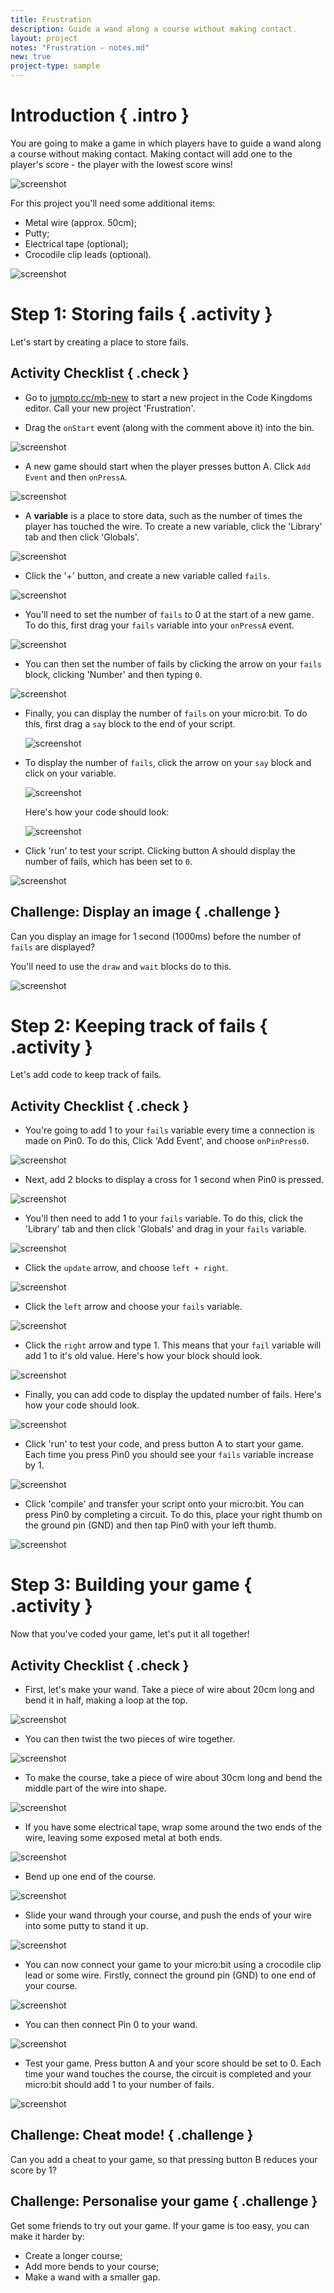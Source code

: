 ```yaml
---
title: Frustration
description: Guide a wand along a course without making contact.
layout: project
notes: "Frustration - notes.md"
new: true
project-type: sample
---
```


# Introduction { .intro }

You are going to make a game in which players have to guide a wand along a course without making contact. Making contact will add one to the player's score - the player with the lowest score wins!

![screenshot](images/frustration-final.jpg)

For this project you'll need some additional items:

+ Metal wire (approx. 50cm);
+ Putty;
+ Electrical tape (optional);
+ Crocodile clip leads (optional).

![screenshot](images/frustration-items.jpg)

# Step 1: Storing fails { .activity }

Let's start by creating a place to store fails.

## Activity Checklist { .check }

+ Go to <a href="http://jumpto.cc/mb-new" target="_blank">jumpto.cc/mb-new</a> to start a new project in the Code Kingdoms editor. Call your new project 'Frustration'.

+ Drag the `onStart` event (along with the comment above it) into the bin.

![screenshot](images/frustration-bin.png)

+ A new game should start when the player presses button A. Click `Add Event` and then `onPressA`.

![screenshot](images/frustration-onPressA.png)

+ A __variable__ is a place to store data, such as the number of times the player has touched the wire. To create a new variable, click the 'Library' tab and then click 'Globals'.

![screenshot](images/frustration-globals.png)

+ Click the '+' button, and create a new variable called `fails`.

![screenshot](images/frustration-fails.png)

+ You'll need to set the number of `fails` to 0 at the start of a new game. To do this, first drag your `fails` variable into your `onPressA` event.

![screenshot](images/frustration-fails-drag.png)

+ You can then set the number of fails by clicking the arrow on your `fails` block, clicking 'Number' and then typing `0`.

![screenshot](images/frustration-fails-set.png)

+ Finally, you can display the number of `fails` on your micro:bit. To do this, first drag a `say` block to the end of your script.

	![screenshot](images/frustration-say.png)

+ To display the number of `fails`, click the arrow on your `say` block and click on your variable.

	![screenshot](images/frustration-say-fails.png)

	Here's how your code should look:

	![screenshot](images/frustration-fails-code.png)

+ Click 'run' to test your script. Clicking button A should display the number of fails, which has been set to `0`.

![screenshot](images/frustration-fails-test.png)

## Challenge: Display an image { .challenge }
Can you display an image for 1 second (1000ms) before the number of `fails` are displayed?

You'll need to use the `draw` and `wait` blocks do to this.

![screenshot](images/frustration-start-img.png)

# Step 2: Keeping track of fails { .activity }

Let's add code to keep track of fails.

## Activity Checklist { .check }

+ You're going to add 1 to your `fails` variable every time a connection is made on Pin0. To do this, Click 'Add Event', and choose `onPinPress0`.

![screenshot](images/frustration-pressPin0.png)

+ Next, add 2 blocks to display a cross for 1 second when Pin0 is pressed.

![screenshot](images/frustration-pin0-x.png)

+ You'll then need to add 1 to your `fails` variable. To do this, click the 'Library' tab and then click 'Globals' and drag in your `fails` variable.

![screenshot](images/frustration-pin0-fails.png)

+ Click the `update` arrow, and choose `left + right`.

![screenshot](images/frustration-pin0-plus.png)

+ Click the `left` arrow and choose your `fails` variable.

![screenshot](images/frustration-pin0-left.png)

+ Click the `right` arrow and type 1. This means that your `fail` variable will add 1 to it's old value. Here's how your block should look.

![screenshot](images/frustration-pin0-right.png)

+ Finally, you can add code to display the updated number of fails. Here's how your code should look.

![screenshot](images/frustration-pin0-code.png)

+ Click 'run' to test your code, and press button A to start your game. Each time you press Pin0 you should see your `fails` variable increase by 1.

![screenshot](images/frustration-pin0-test.png)

+ Click 'compile' and transfer your script onto your micro:bit. You can press Pin0 by completing a circuit. To do this, place your right thumb on the ground pin (GND) and then tap Pin0 with your left thumb.

![screenshot](images/frustration-pin0-compile.png)

# Step 3: Building your game { .activity }

Now that you've coded your game, let's put it all together!

## Activity Checklist { .check }

+ First, let's make your wand. Take a piece of wire about 20cm long and bend it in half, making a loop at the top.

![screenshot](images/frustration-wand-bend.jpg)

+ You can then twist the two pieces of wire together.

![screenshot](images/frustration-wand-twist.jpg)

+ To make the course, take a piece of wire about 30cm long and bend the middle part of the wire into shape.

![screenshot](images/frustration-course-bend.jpg)

+ If you have some electrical tape, wrap some around the two ends of the wire, leaving some exposed metal at both ends.

![screenshot](images/frustration-course-tape.jpg)

+ Bend up one end of the course.

![screenshot](images/frustration-course-bend-end.jpg)

+ Slide your wand through your course, and push the ends of your wire into some putty to stand it up.

![screenshot](images/frustration-course-putty.jpg)

+ You can now connect your game to your micro:bit using a crocodile clip lead or some wire. Firstly, connect the ground pin (GND) to one end of your course.

![screenshot](images/frustration-gnd-connect.png)

+ You can then connect Pin 0 to your wand.

![screenshot](images/frustration-pin0-connect.jpg)

+ Test your game. Press button A and your score should be set to 0. Each time your wand touches the course, the circuit is completed and your micro:bit should add 1 to your number of fails.

![screenshot](images/frustration-final-jpg)

## Challenge: Cheat mode! { .challenge }
Can you add a cheat to your game, so that pressing button B reduces your score by 1?

## Challenge: Personalise your game { .challenge }
Get some friends to try out your game. If your game is too easy, you can make it harder by:

+ Create a longer course;
+ Add more bends to your course;
+ Make a wand with a smaller gap.

